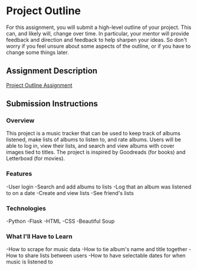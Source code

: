 # Project Outline
For this assignment, you will submit a high-level outline of your project. This can, and likely will, change over time. In particular, your mentor will provide feedback and direction and feedback to help sharpen your ideas. So don't worry if you feel unsure about some aspects of the outline, or if you have to change some things later.

## Assignment Description
[Project Outline Assignment](https://education.launchcode.org/liftoff/assignments/project-outline/)

## Submission Instructions

### Overview
This project is a music tracker that can be used to keep track of albums listened, make lists of albums to listen to, and rate albums. 
Users will be able to log in, view their lists, and search and view albums with cover images tied to titles.
The project is inspired by Goodreads (for books) and Letterboxd (for movies).

### Features
-User login
-Search and add albums to lists
-Log that an album was listened to on a date
-Create and view lists
-See friend's lists

### Technologies
-Python
-Flask
-HTML
-CSS
-Beautiful Soup

### What I'll Have to Learn
-How to scrape for music data
-How to tie album's name and title together
-How to share lists between users
-How to have selectable dates for when music is listened to